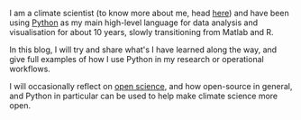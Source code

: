 <!--
.. title: About this blog
.. slug: about-this-blog
.. date: 2015-08-03 13:25:27 UTC+12:00
.. tags: about, open science, open source
.. category:
.. link:
.. description:
.. type: text
-->

I am a climate scientist (to know more about me, head [here](http://nicolasfauchereau.github.io/climatecode/stories/about-me/)) and have been using
[Python](http://www.python.org) as my main high-level language for data analysis
and visualisation for about 10 years, slowly transitioning from Matlab and R.

In this blog, I will try and share what's I have learned along the way, and give
full examples of how I use Python in my research or operational workflows.  


I will occasionally reflect on [open science](http://openscience.com), and how open-source in general,
and Python in particular can be used to help make climate science more open.  
